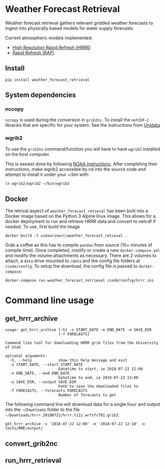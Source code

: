 # Weather Forecast Retrieval

Weather forecast retrieval gathers relevant gridded weather forecasts to ingest into physically based models for water supply forecasts

Current atmospheric models implemented:
* [High Resolution Rapid Refresh (HRRR)](https://rapidrefresh.noaa.gov/hrrr/)
* [Rapid Refresh (RAP)](https://rapidrefresh.noaa.gov/)

## Install

```
pip install weather_forecast_retrieval
```

## System dependencies

### nccopy

`nccopy` is used during the conversion in `grib2nc`. To install the `netCDF-C` libraries that are specific for your system. See the instructions from [Unidata](https://www.unidata.ucar.edu/software/netcdf/docs/getting_and_building_netcdf.html#sec_get_pre_built) 

### wgrib2

To use the `grib2nc` command/function you will have to have `wgrib2` installed on the host computer.

This is easiest done by following [NOAA instructions](https://www.cpc.ncep.noaa.gov/products/wesley/wgrib2/compile_questions.html).
After completing their instructions, make wgrib2 accessible by cd into the source code and
attempt to install it under your ~/bin with:

```bash
ln wgrib2/wgrib2 ~/bin/wgrib2
```

## Docker

The retrival aspect of `weather_forecast_retieval` has been built into a Docker image based on the Python 3 Alpine linux image. This allows for a docker deployment to run and retrieve HRRR data and convert to netcdf if needed. To use, first build the image

```
docker build -t usdaarsnwrc/weather_forecast_retieval .
```

Grab a coffee as this has to compile `pandas` from source (10+ minutes of compile time). Once completed, modify or create a new `docker-compose.yml` and modify the volume attachments as necessary. There are 2 volumes to attach, a `data` drive mounted to `/data` and the config file folders at `/code/config`. To setup the download, the config file is passed to `docker-compose`:

```
docker-compose run weather_forecast_retrieval /code/config/hrrr.ini
```

# Command line usage

## get_hrrr_archive

```
usage: get_hrrr_archive [-h] -s START_DATE -e END_DATE -o SAVE_DIR
                        [-f FORECASTS]

Command line tool for downloading HRRR grib files from the University of Utah

optional arguments:
  -h, --help            show this help message and exit
  -s START_DATE, --start START_DATE
                        Datetime to start, ie 2018-07-22 12:00
  -e END_DATE, --end END_DATE
                        Datetime to end, ie 2018-07-22 13:00
  -o SAVE_DIR, --output SAVE_DIR
                        Path to save the downloaded files to
  -f FORECASTS, --forecasts FORECASTS
                        Number of forecasts to get

```

The following command line will download data for a single hour and output into the `~/Downloads` folder to the file `~/Downloads/hrrr.20180722/hrrr.t12z.wrfsfcf01.grib2`:

```
get_hrrr_archive -s '2018-07-22 12:00' -e '2018-07-22 12:10' -o tests/RME/output/
```


## convert_grib2nc

## run_hrrr_retrieval
